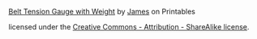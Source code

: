 [Belt Tension Gauge with Weight](https://www.printables.com/model/278922-belt-tension-gauge-with-weight) by [James](https://www.printables.com/social/24267-james/about) on Printables

licensed under the [Creative Commons - Attribution - ShareAlike license](https://creativecommons.org/licenses/by-sa/4.0/).
